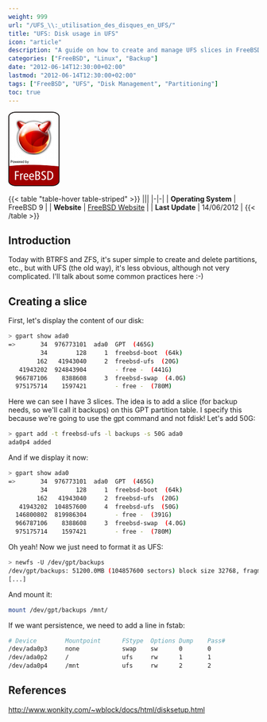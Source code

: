 ```yaml
---
weight: 999
url: "/UFS_\\:_utilisation_des_disques_en_UFS/"
title: "UFS: Disk usage in UFS"
icon: "article"
description: "A guide on how to create and manage UFS slices in FreeBSD, including partition creation, formatting, and mounting."
categories: ["FreeBSD", "Linux", "Backup"]
date: "2012-06-14T12:30:00+02:00"
lastmod: "2012-06-14T12:30:00+02:00"
tags: ["FreeBSD", "UFS", "Disk Management", "Partitioning"]
toc: true
---
```


![FreeBSD](/images/poweredbyfreebsd.png)

{{< table "table-hover table-striped" >}}
|||
|-|-|
| **Operating System** | FreeBSD 9 |
| **Website** | [FreeBSD Website](https://www.freebsd.org) |
| **Last Update** | 14/06/2012 |
{{< /table >}}

## Introduction

Today with BTRFS and ZFS, it's super simple to create and delete partitions, etc., but with UFS (the old way), it's less obvious, although not very complicated. I'll talk about some common practices here :-)

## Creating a slice

First, let's display the content of our disk:

```bash
> gpart show ada0
=>       34  976773101  ada0  GPT  (465G)
         34        128     1  freebsd-boot  (64k)
        162   41943040     2  freebsd-ufs  (20G)
   41943202  924843904        - free -  (441G)
  966787106    8388608     3  freebsd-swap  (4.0G)
  975175714    1597421        - free -  (780M)
```

Here we can see I have 3 slices. The idea is to add a slice (for backup needs, so we'll call it backups) on this GPT partition table. I specify this because we're going to use the gpt command and not fdisk! Let's add 50G:

```bash
> gpart add -t freebsd-ufs -l backups -s 50G ada0
ada0p4 added
```

And if we display it now:

```bash {linenos=table,hl_lines=[5]}
> gpart show ada0
=>       34  976773101  ada0  GPT  (465G)
         34        128     1  freebsd-boot  (64k)
        162   41943040     2  freebsd-ufs  (20G)
   41943202  104857600     4  freebsd-ufs  (50G)
  146800802  819986304        - free -  (391G)
  966787106    8388608     3  freebsd-swap  (4.0G)
  975175714    1597421        - free -  (780M)
```

Oh yeah! Now we just need to format it as UFS:

```bash
> newfs -U /dev/gpt/backups
/dev/gpt/backups: 51200.0MB (104857600 sectors) block size 32768, fragment size 4096
[...]
```

And mount it:

```bash
mount /dev/gpt/backups /mnt/
```

If we want persistence, we need to add a line in fstab:

```bash {linenos=table,hl_lines=[4]}
# Device        Mountpoint      FStype  Options Dump    Pass#
/dev/ada0p3     none            swap    sw      0       0
/dev/ada0p2     /               ufs     rw      1       1
/dev/ada0p4     /mnt            ufs     rw      2       2
```

## References

http://www.wonkity.com/~wblock/docs/html/disksetup.html

